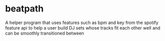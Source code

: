 # beatpath

A helper program that uses features such as bpm and key from the spotify feature api
to help a user build DJ sets whose tracks fit each other well and can be smoothly transitioned between
